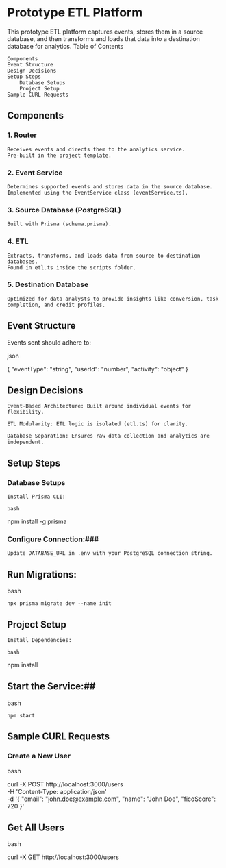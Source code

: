 
# Prototype ETL Platform 

This prototype ETL platform captures events, stores them in a source database, and then transforms and loads that data into a destination database for analytics.
Table of Contents

    Components
    Event Structure
    Design Decisions
    Setup Steps
        Database Setups
        Project Setup
    Sample CURL Requests

## Components ##
### 1. Router ###

    Receives events and directs them to the analytics service.
    Pre-built in the project template.

### 2. Event Service ### 

    Determines supported events and stores data in the source database.
    Implemented using the EventService class (eventService.ts).

### 3. Source Database (PostgreSQL) ### 

    Built with Prisma (schema.prisma).

### 4. ETL ### 

    Extracts, transforms, and loads data from source to destination databases.
    Found in etl.ts inside the scripts folder.

### 5. Destination Database ### 

    Optimized for data analysts to provide insights like conversion, task completion, and credit profiles.

## Event Structure ## 

Events sent should adhere to:

json

{
  "eventType": "string",
  "userId": "number",
  "activity": "object"
}

## Design Decisions ##

    Event-Based Architecture: Built around individual events for flexibility.

    ETL Modularity: ETL logic is isolated (etl.ts) for clarity.

    Database Separation: Ensures raw data collection and analytics are independent.

## Setup Steps ##
### Database Setups ### 

    Install Prisma CLI:

    bash

npm install -g prisma

### Configure Connection:### 

    Update DATABASE_URL in .env with your PostgreSQL connection string.

## Run Migrations: ##

bash

    npx prisma migrate dev --name init

## Project Setup ##

    Install Dependencies:

    bash

npm install

## Start the Service:##

bash

    npm start

## Sample CURL Requests ##
### Create a New User ###

bash

curl -X POST http://localhost:3000/users \
-H 'Content-Type: application/json' \
-d '{
    "email": "john.doe@example.com",
    "name": "John Doe",
    "ficoScore": 720
}'

## Get All Users ##

bash

curl -X GET http://localhost:3000/users



